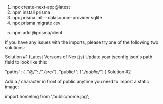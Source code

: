 1. npx create-next-app@latest
2. npm install prisma
3. npx prisma init --datasource-provider sqlite
    <!-- new folder created prisma with file schema.prisma  -->
    <!-- edit schema.prisma (add the db model)  -->
4. npx prisma migrate dev
    <!--  custom commit name need to add -->
    <!-- db setup done -->

<!-- Note: if any error come to missing module like below
module not found :  @prisma/client -->
5. npm add @prisma/client



 <!-- Absolute Path Import Shortcut -->
If you have any issues with the imports, please try one of the following two solutions:

Solution #1 (Latest Versions of Next.js)
Update your tsconfig.json's path field to look like this:

"paths": {
."@/*": ["./src/*"],
"public/*": ["./public/*"]
}
Solution #2

Add a / character in front of public anytime you need to import a static image:

import homeImg from '/public/home.jpg';